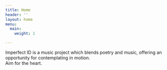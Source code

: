 ```yaml
---
title: Home
header: ''
layout: home
menu:
  main:
    weight: 1

---
```

Imperfect ID is a music project which blends poetry and music, offering an opportunity for contemplating in motion.   
Aim for the heart.